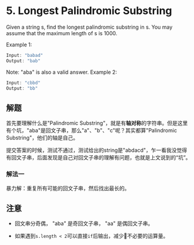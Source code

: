 # 5. Longest Palindromic Substring

Given a string s, find the longest palindromic substring in s. You may assume that the maximum length of s is 1000.

Example 1:

```js
Input: "babad"
Output: "bab"
```

Note: "aba" is also a valid answer.
Example 2:

```js
Input: "cbbd"
Output: "bb"
```

## 解题

首先要理解什么是"Palindromic Substring"，就是有**轴对称**的字符串。但是这里有个坑，"aba"是回文子串，那么"a"、"b"、"c"呢？其实都算"Palindromic Substring"，他们的轴是自己。

提交答案的时候，测试不通过，测试给出的string是"abdacd"，乍一看我没觉得有回文子串，后面发现是自己对回文子串的理解有问题，也就是上文说到的“坑”。

### 解法一

暴力解：重复所有可能的回文子串，然后找出最长的。

## 注意

- 回文串分奇偶， "aba" 是奇回文子串， "aa" 是偶回文子串。

- 如果遇到`s.length < 2`可以直接`if`后输出，减少不必要的运算量。